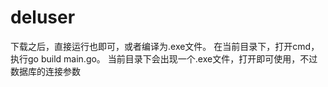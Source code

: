 # deluser

下载之后，直接运行也即可，或者编译为.exe文件。
在当前目录下，打开cmd，执行go build main.go。
当前目录下会出现一个.exe文件，打开即可使用，不过数据库的连接参数
